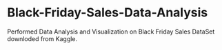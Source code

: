 # Black-Friday-Sales-Data-Analysis
Performed Data Analysis and Visualization on Black Friday Sales DataSet downloded from Kaggle.
